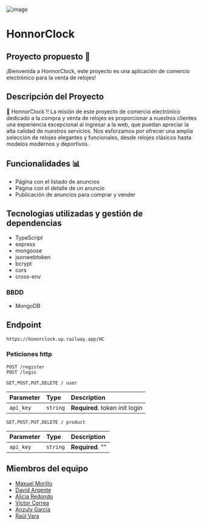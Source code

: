 
![image](https://github.com/Maxuel09/HonorClock-Front/assets/148530687/3aa11cc0-3973-4dc3-9ba7-732d94336f51)
# HonnorClock 

## Proyecto propuesto 📌

¡Bienvenida a HonnorClock, este proyecto es una aplicación de comercio electrónico para la venta de relojes!

## Descripción del Proyecto
📒
HonnorClock !! La misión de este proyecto de comercio electrónico dedicado a la compra y venta de relojes es proporcionar a nuestros clientes una experiencia excepcional al ingresar a la web, que puedan apreciar la alta calidad de nuestros servicios. Nos esforzamos por ofrecer una amplia selección de relojes elegantes y funcionales, desde relojes clásicos hasta modelos modernos y deportivos.

## Funcionalidades 📊
- Página con el listado de anuncios
- Página con el detalle de un anuncio
- Publicación de anuncios para comprar y vender

## Tecnologias utilizadas y gestión de dependencias 

- TypeScript
- express
- mongoose
- jsonwebtoken
- bcrypt
- cors
- cross-env

### BBDD 
- MongoDB

## Endpoint

```http
https://honorclock.up.railway.app/HC
```
### Peticiones http
```http
POST /register
POST /login
```
```http
GET,POST,PUT,DELETE / user
```
| Parameter | Type     | Description                |
| :-------- | :------- | :------------------------- |
| `api_key` | `string` | **Required**. token init login |


```http
GET,POST,PUT,DELETE / product
```
| Parameter | Type     | Description                |
| :-------- | :------- | :------------------------- |
| `api_key` | `string` | **Required**. "" |

## Miembros del equipo

- [Maxuel Morillo](https://github.com/Maxuel09)
- [David Argente](https://github.com/Davvidar)
- [Alicia Redondo](https://github.com/Aliciared7)
- [Victor Correa](https://github.com/VICTOR-M8)
- [Anzuly Garcia](https://github.com/yluzna)
- [Raúl Vara](https://github.com/RvaraG)